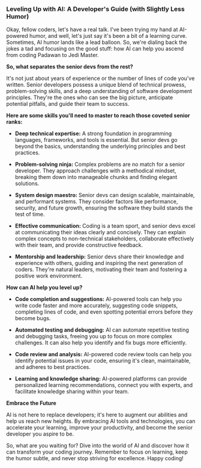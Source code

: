 ### Leveling Up with AI: A Developer's Guide (with Slightly Less Humor)

Okay, fellow coders, let's have a real talk. I've been trying my hand at AI-powered humor, and well, let's just say it's been a bit of a learning curve. Sometimes, AI humor lands like a lead balloon. So, we're dialing back the jokes a tad and focusing on the good stuff: how AI can help you ascend from coding Padawan to Jedi Master. 

**So, what separates the senior devs from the rest?**

It's not just about years of experience or the number of lines of code you've written. Senior developers possess a unique blend of technical prowess, problem-solving skills, and a deep understanding of software development principles. They're the ones who can see the big picture, anticipate potential pitfalls, and guide their team to success. 

**Here are some skills you'll need to master to reach those coveted senior ranks:**

* **Deep technical expertise:** A strong foundation in programming languages, frameworks, and tools is essential. But senior devs go beyond the basics, understanding the underlying principles and best practices.

* **Problem-solving ninja:** Complex problems are no match for a senior developer. They approach challenges with a methodical mindset, breaking them down into manageable chunks and finding elegant solutions.

* **System design maestro:** Senior devs can design scalable, maintainable, and performant systems. They consider factors like performance, security, and future growth, ensuring the software they build stands the test of time.

* **Effective communication:** Coding is a team sport, and senior devs excel at communicating their ideas clearly and concisely. They can explain complex concepts to non-technical stakeholders, collaborate effectively with their team, and provide constructive feedback.

* **Mentorship and leadership:** Senior devs share their knowledge and experience with others, guiding and inspiring the next generation of coders. They're natural leaders, motivating their team and fostering a positive work environment.

**How can AI help you level up?**

* **Code completion and suggestions:** AI-powered tools can help you write code faster and more accurately, suggesting code snippets, completing lines of code, and even spotting potential errors before they become bugs.

* **Automated testing and debugging:** AI can automate repetitive testing and debugging tasks, freeing you up to focus on more complex challenges. It can also help you identify and fix bugs more efficiently.

* **Code review and analysis:** AI-powered code review tools can help you identify potential issues in your code, ensuring it's clean, maintainable, and adheres to best practices.

* **Learning and knowledge sharing:** AI-powered platforms can provide personalized learning recommendations, connect you with experts, and facilitate knowledge sharing within your team.

**Embrace the Future**

AI is not here to replace developers; it's here to augment our abilities and help us reach new heights. By embracing AI tools and technologies, you can accelerate your learning, improve your productivity, and become the senior developer you aspire to be. 

So, what are you waiting for? Dive into the world of AI and discover how it can transform your coding journey. Remember to focus on learning, keep the humor subtle, and never stop striving for excellence. Happy coding! 
